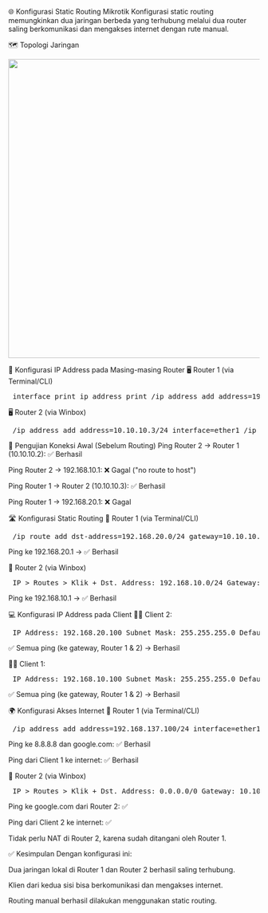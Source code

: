 🌐 Konfigurasi Static Routing Mikrotik
Konfigurasi static routing memungkinkan dua jaringan berbeda yang terhubung melalui dua router saling berkomunikasi dan mengakses internet dengan rute manual.

🗺️ Topologi Jaringan
<center><img src="https://drive.google.com/uc?export=view&id=1hlQprqRxytHN4sc1D3HawD0Ml5-GlmJE" width="600"></center>

🧱 Konfigurasi IP Address pada Masing-masing Router
🖥️ Router 1 (via Terminal/CLI)
<pre> interface print ip address print /ip address add address=192.168.10.1/24 interface=ether2 /ip address add address=10.10.10.2/24 interface=ether3 </pre>
🖥️ Router 2 (via Winbox)
<pre> /ip address add address=10.10.10.3/24 interface=ether1 /ip address add address=192.168.20.1/24 interface=ether2 </pre>
🧪 Pengujian Koneksi Awal (Sebelum Routing)
Ping Router 2 → Router 1 (10.10.10.2): ✅ Berhasil

Ping Router 2 → 192.168.10.1: ❌ Gagal ("no route to host")

Ping Router 1 → Router 2 (10.10.10.3): ✅ Berhasil

Ping Router 1 → 192.168.20.1: ❌ Gagal

🛣️ Konfigurasi Static Routing
🔹 Router 1 (via Terminal/CLI)
<pre> /ip route add dst-address=192.168.20.0/24 gateway=10.10.10.3 </pre>
Ping ke 192.168.20.1 → ✅ Berhasil

🔹 Router 2 (via Winbox)
<pre> IP > Routes > Klik + Dst. Address: 192.168.10.0/24 Gateway: 10.10.10.2 </pre>
Ping ke 192.168.10.1 → ✅ Berhasil

💻 Konfigurasi IP Address pada Client
🧑‍💻 Client 2:
<pre> IP Address: 192.168.20.100 Subnet Mask: 255.255.255.0 Default Gateway: 192.168.20.1 DNS Server: 192.168.20.1 </pre>
✅ Semua ping (ke gateway, Router 1 & 2) → Berhasil

🧑‍💻 Client 1:
<pre> IP Address: 192.168.10.100 Subnet Mask: 255.255.255.0 Default Gateway: 192.168.10.1 DNS Server: 192.168.10.1 </pre>
✅ Semua ping (ke gateway, Router 1 & 2) → Berhasil

🌍 Konfigurasi Akses Internet
🔹 Router 1 (via Terminal/CLI)
<pre> /ip address add address=192.168.137.100/24 interface=ether1 /ip route add gateway=192.168.137.1 /ip firewall nat add chain=srcnat out-interface=ether1 action=masquerade /ip dns set servers=192.168.137.1,8.8.8.8 allow-remote-requests=yes </pre>
Ping ke 8.8.8.8 dan google.com: ✅ Berhasil

Ping dari Client 1 ke internet: ✅ Berhasil

🔹 Router 2 (via Winbox)
<pre> IP > Routes > Klik + Dst. Address: 0.0.0.0/0 Gateway: 10.10.10.2 IP > DNS Servers: 10.10.10.2 Allow Remote Requests: [✓] </pre>
Ping ke google.com dari Router 2: ✅

Ping dari Client 2 ke internet: ✅

Tidak perlu NAT di Router 2, karena sudah ditangani oleh Router 1.

✅ Kesimpulan
Dengan konfigurasi ini:

Dua jaringan lokal di Router 1 dan Router 2 berhasil saling terhubung.

Klien dari kedua sisi bisa berkomunikasi dan mengakses internet.

Routing manual berhasil dilakukan menggunakan static routing.
